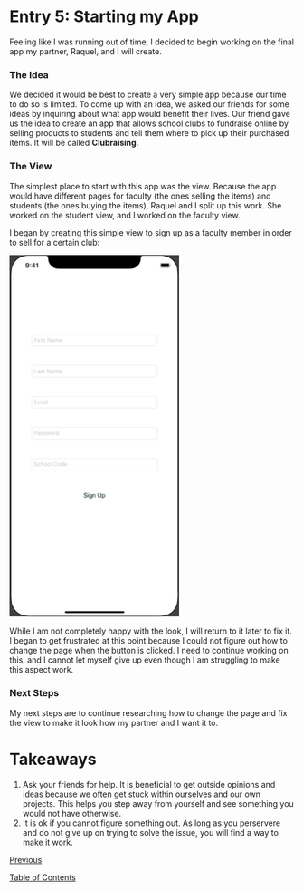 # Entry 5: Starting my App

Feeling like I was running out of time, I decided to begin working on the final app my partner, Raquel, and I will create.

### The Idea

We decided it would be best to create a very simple app because our time to do so is limited. To come up with an idea, we asked our friends for some ideas by inquiring about what app would benefit their lives. Our friend gave us the idea to create an app that allows school clubs to fundraise online by selling products to students and tell them where to pick up their purchased items. It will be called **Clubraising**.

### The View

The simplest place to start with this app was the view. Because the app would have different pages for faculty (the ones selling the items) and students (the ones buying the items), Raquel and I split up this work. She worked on the student view, and I worked on the faculty view. 

I began by creating this simple view to sign up as a faculty member in order to sell for a certain club:

<img src="../images/05-faculty.png" style="width: 300px;" />

While I am not completely happy with the look, I will return to it later to fix it. I began to get frustrated at this point because I could not figure out how to change the page when the button is clicked. I need to continue working on this, and I cannot let myself give up even though I am struggling to make this aspect work. 

### Next Steps

My next steps are to continue researching how to change the page and fix the view to make it look how my partner and I want it to.

# Takeaways

1. Ask your friends for help. It is beneficial to get outside opinions and ideas because we often get stuck within ourselves and our own projects. This helps you step away from yourself and see something you would not have otherwise.
2. It is ok if you cannot figure something out. As long as you perservere and do not give up on trying to solve the issue, you will find a way to make it work.

[Previous](entry04-week4.md)

[Table of Contents](../README.md)